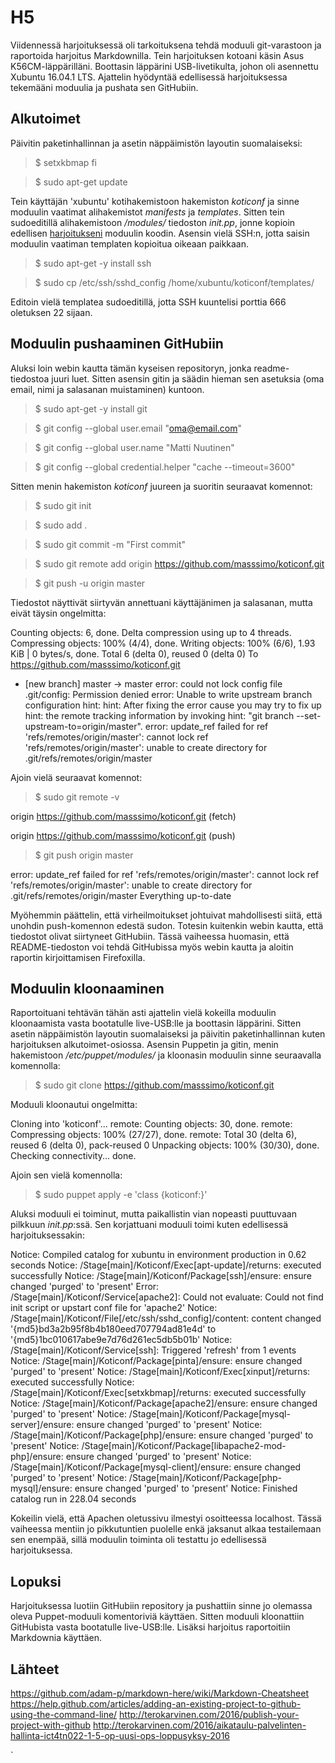 # H5

Viidennessä harjoituksessä oli tarkoituksena tehdä moduuli git-varastoon ja raportoida harjoitus Markdownilla. Tein harjoituksen kotoani käsin Asus K56CM-läppärilläni. Boottasin läppärini USB-livetikulta, johon oli asennettu Xubuntu 16.04.1 LTS. Ajattelin hyödyntää edellisessä harjoituksessa tekemääni moduulia ja pushata sen GitHubiin.

## Alkutoimet

Päivitin paketinhallinnan ja asetin näppäimistön layoutin suomalaiseksi:

> $ setxkbmap fi

> $ sudo apt-get update

Tein käyttäjän 'xubuntu' kotihakemistoon hakemiston *koticonf* ja sinne moduulin vaatimat alihakemistot *manifests* ja *templates*. Sitten tein sudoeditillä alihakemistoon */modules/* tiedoston *init.pp*, jonne kopioin edellisen [harjoitukseni](https://mnuutinen.wordpress.com/2016/11/05/palvelinten-hallinta-harjoitus-4/) moduulin koodin. Asensin vielä SSH:n, jotta saisin moduulin vaatiman templaten kopioitua oikeaan paikkaan.

> $ sudo apt-get -y install ssh

> $ sudo cp /etc/ssh/sshd_config /home/xubuntu/koticonf/templates/

Editoin vielä templatea sudoeditillä, jotta SSH kuuntelisi porttia 666 oletuksen 22 sijaan.

## Moduulin pushaaminen GitHubiin

Aluksi loin webin kautta tämän kyseisen repositoryn, jonka readme-tiedostoa juuri luet. Sitten asensin gitin ja säädin hieman sen asetuksia (oma email, nimi ja salasanan muistaminen) kuntoon.

> $ sudo apt-get -y install git

> $ git config --global user.email "oma@email.com"

> $ git config --global user.name "Matti Nuutinen"

> $ git config --global credential.helper "cache --timeout=3600"

Sitten menin hakemiston *koticonf* juureen ja suoritin seuraavat komennot:

> $ sudo git init

> $ sudo add .

> $ sudo git commit -m "First commit"

> $ sudo git remote add origin https://github.com/masssimo/koticonf.git

> $ git push -u origin master

Tiedostot näyttivät siirtyvän annettuani käyttäjänimen ja salasanan, mutta eivät täysin ongelmitta:

Counting objects: 6, done.
Delta compression using up to 4 threads.
Compressing objects: 100% (4/4), done.
Writing objects: 100% (6/6), 1.93 KiB | 0 bytes/s, done.
Total 6 (delta 0), reused 0 (delta 0)
To https://github.com/masssimo/koticonf.git
 * [new branch]      master -> master
error: could not lock config file .git/config: Permission denied
error: Unable to write upstream branch configuration
hint: 
hint: After fixing the error cause you may try to fix up
hint: the remote tracking information by invoking
hint: "git branch --set-upstream-to=origin/master".
error: update_ref failed for ref 'refs/remotes/origin/master': cannot lock ref 'refs/remotes/origin/master': unable to create directory for .git/refs/remotes/origin/master

Ajoin vielä seuraavat komennot:

> $ sudo git remote -v

origin	https://github.com/masssimo/koticonf.git (fetch)

origin	https://github.com/masssimo/koticonf.git (push)

> $ git push origin master

error: update_ref failed for ref 'refs/remotes/origin/master': cannot lock ref 'refs/remotes/origin/master': unable to create directory for .git/refs/remotes/origin/master
Everything up-to-date

Myöhemmin päättelin, että virheilmoitukset johtuivat mahdollisesti siitä, että unohdin push-komennon edestä sudon. Totesin kuitenkin webin kautta, että tiedostot olivat siirtyneet GitHubiin. Tässä vaiheessa huomasin, että README-tiedoston voi tehdä GitHubissa myös webin kautta ja aloitin raportin kirjoittamisen Firefoxilla. 

## Moduulin kloonaaminen

Raportoituani tehtävän tähän asti ajattelin vielä kokeilla moduulin kloonaamista vasta bootatulle live-USB:lle ja boottasin läppärini. Sitten asetin näppäimistön layoutin suomalaiseksi ja päivitin paketinhallinnan kuten harjoituksen alkutoimet-osiossa. Asensin Puppetin ja gitin, menin hakemistoon */etc/puppet/modules/* ja kloonasin moduulin sinne seuraavalla komennolla:

> $ sudo git clone https://github.com/masssimo/koticonf.git

Moduuli kloonautui ongelmitta:

Cloning into 'koticonf'...
remote: Counting objects: 30, done.
remote: Compressing objects: 100% (27/27), done.
remote: Total 30 (delta 6), reused 6 (delta 0), pack-reused 0
Unpacking objects: 100% (30/30), done.
Checking connectivity... done.

Ajoin sen vielä komennolla:

> $ sudo puppet apply -e 'class {koticonf:}'

Aluksi moduuli ei toiminut, mutta paikallistin vian nopeasti puuttuvaan pilkkuun *init.pp*:ssä. Sen korjattuani moduuli toimi kuten edellisessä harjoituksessakin:

Notice: Compiled catalog for xubuntu in environment production in 0.62 seconds
Notice: /Stage[main]/Koticonf/Exec[apt-update]/returns: executed successfully
Notice: /Stage[main]/Koticonf/Package[ssh]/ensure: ensure changed 'purged' to 'present'
Error: /Stage[main]/Koticonf/Service[apache2]: Could not evaluate: Could not find init script or upstart conf file for 'apache2'
Notice: /Stage[main]/Koticonf/File[/etc/ssh/sshd_config]/content: content changed '{md5}bd3a2b95f8b4b180eed707794ad81e4d' to '{md5}1bc010617abe9e7d76d261ec5db5b01b'
Notice: /Stage[main]/Koticonf/Service[ssh]: Triggered 'refresh' from 1 events
Notice: /Stage[main]/Koticonf/Package[pinta]/ensure: ensure changed 'purged' to 'present'
Notice: /Stage[main]/Koticonf/Exec[xinput]/returns: executed successfully
Notice: /Stage[main]/Koticonf/Exec[setxkbmap]/returns: executed successfully
Notice: /Stage[main]/Koticonf/Package[apache2]/ensure: ensure changed 'purged' to 'present'
Notice: /Stage[main]/Koticonf/Package[mysql-server]/ensure: ensure changed 'purged' to 'present'
Notice: /Stage[main]/Koticonf/Package[php]/ensure: ensure changed 'purged' to 'present'
Notice: /Stage[main]/Koticonf/Package[libapache2-mod-php]/ensure: ensure changed 'purged' to 'present'
Notice: /Stage[main]/Koticonf/Package[mysql-client]/ensure: ensure changed 'purged' to 'present'
Notice: /Stage[main]/Koticonf/Package[php-mysql]/ensure: ensure changed 'purged' to 'present'
Notice: Finished catalog run in 228.04 seconds

Kokeilin vielä, että Apachen oletussivu ilmestyi osoitteessa localhost. Tässä vaiheessa mentiin jo pikkutuntien puolelle enkä jaksanut alkaa testailemaan sen enempää, sillä moduulin toiminta oli testattu jo edellisessä harjoituksessa.

## Lopuksi

Harjoituksessa luotiin GitHubiin repository ja pushattiin sinne jo olemassa oleva Puppet-moduuli komentoriviä käyttäen. Sitten moduuli kloonattiin GitHubista vasta bootatulle live-USB:lle. Lisäksi harjoitus raportoitiin Markdownia käyttäen.

## Lähteet

https://github.com/adam-p/markdown-here/wiki/Markdown-Cheatsheet
https://help.github.com/articles/adding-an-existing-project-to-github-using-the-command-line/
http://terokarvinen.com/2016/publish-your-project-with-github
http://terokarvinen.com/2016/aikataulu-palvelinten-hallinta-ict4tn022-1-5-op-uusi-ops-loppusyksy-2016


















`








